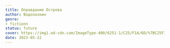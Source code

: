 ```yaml
---
title: Оправдание Острова
author: Водолазкин
genre:
- fictionn
status: future
cover: https://img1.od-cdn.com/ImageType-400/6251-1/C25/F1A/6D/%7BC25F1A6D-01FB-4130-845A-357789C93BA0%7DImg400.jpg
date: 2023-05-22
---
```


